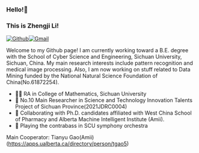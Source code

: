 ### Hello!👋 
### This is Zhengji Li!

[![Github](https://img.shields.io/badge/-Github-000?style=flat&logo=Github&logoColor=white)](https://github.com/MarcusLee13)[![Gmail](https://img.shields.io/badge/-Gmail-c14438?style=flat&logo=Gmail&logoColor=white)](mailto:alanleezhg@gmail.com)

Welcome to my Github page! I am currently working toward a B.E. degree with the School of Cyber Science and Engineering, Sichuan University, Sichuan, China. My main research interests include pattern recognition and medical image processing. Also, I am now working on stuff related to Data Mining funded by the National Natural Science Foundation of China(No.61872254).

- 👨‍💻 RA in College of Mathematics, Sichuan University
- 🥼 No.10 Main Researcher in Science and Technology Innovation Talents Project of Sichuan Province(2021JDRC0004)
- 🤝 Collaborating with Ph.D. candidates affiliated with West China School of Pharmacy and Alberta Machine Intelligent Institute (Amii).
- 🎼 Playing the contrabass in SCU symphony orchestra

Main Cooperator:
Tianyu Gao(Amii)(https://apps.ualberta.ca/directory/person/tgao5)
